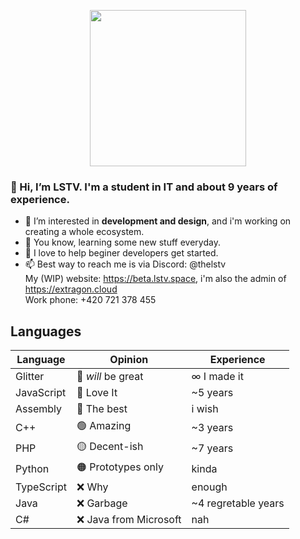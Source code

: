 <p align="center">
      <img height="250" src="https://cdn.extragon.cloud/file/d735f166e6c65ac4b412baf2650ac572.svg">
</p>

### 👋 Hi, I’m **LSTV**. I'm a student in IT and about 9 years of experience.
- 👀 I’m interested in **development and design**, and i'm working on creating a whole ecosystem.
- 🌱 You know, learning some new stuff everyday.
- 💞️ I love to help beginer developers get started.
- 📫 Best way to reach me is via Discord: @thelstv<br>
      My (WIP) website: https://beta.lstv.space, i'm also the admin of https://extragon.cloud<br>
      Work phone: +420 721 378 455


## Languages

| Language                     | Opinion      | Experience   |
|------------------------------|--------------|--------------|
| Glitter | 🫥 *will* be great | ∞ I made it |
| JavaScript | 💖 Love It | ~5 years |
| Assembly | 💪 The best | i wish |
| C++ | 🟢 Amazing | ~3 years |
| PHP | 🟡 Decent-ish | ~7 years |
| Python | 🟠 Prototypes only | kinda |
| TypeScript | ❌ Why | enough |
| Java | ❌ Garbage | ~4 regretable years |
| C# | ❌ Java from Microsoft | nah |
